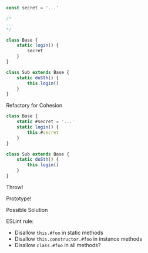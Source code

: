 ```js
const secret = '...'

/*
...
*/

class Base {
	static login() {
		secret
	}
}

class Sub extends Base {
	static doSth() {
		this.login()
	}
}
```

Refactory for Cohesion

```js
class Base {
	static #secret = '...'
	static login() {
		this.#secret
	}
}

class Sub extends Base {
	static doSth() {
		this.login()
	}
}
```

Throw!

Prototype!

Possible Solution

ESLint rule:
- Disallow `this.#foo` in static methods
- Disallow `this.constructor.#foo` in instance methods
- Disallow `class.#foo` in all methods?
